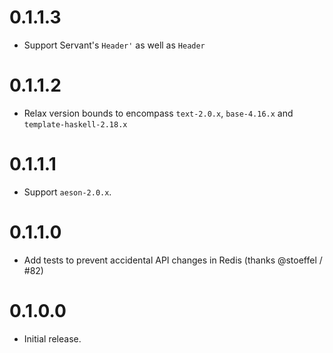 # 0.1.1.3

- Support Servant's `Header'` as well as `Header`

# 0.1.1.2

- Relax version bounds to encompass `text-2.0.x`, `base-4.16.x` and `template-haskell-2.18.x`

# 0.1.1.1

- Support `aeson-2.0.x`.

# 0.1.1.0

- Add tests to prevent accidental API changes in Redis (thanks @stoeffel / #82)

# 0.1.0.0

- Initial release.
